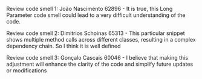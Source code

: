 Review code smell 1:
João Nascimento 62896 - It is true, this Long Parameter code smell could lead to a very difficult understanding of the code.

Review code smell 2:
Dimitrios Schoinas 65313 - This particular snippet shows multiple method calls across different classes, resulting in a complex dependency chain. So I think it is well defined

Review code smell 3:
Gonçalo Cascais 60046 - I believe that making this adjustment will enhance the clarity of the code and simplify future updates or modifications
